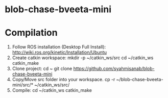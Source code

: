 # blob-chase-bveeta-mini

Compilation
===========
1. Follow ROS installation (Desktop Full Install): http://wiki.ros.org/kinetic/Installation/Ubuntu
2. Create catkin workspace:
	mkdir -p ~/catkin_ws/src
	cd ~/catkin_ws
	catkin_make
3. Clone project:
	cd ~
	git clone https://github.com/syahmisanab/blob-chase-bveeta-mini
4. Copy/Move src folder into your workspace.
	cp -r ~/blob-chase-bveeta-mini/src/* ~/catkin_ws/src/
5. Compile:
	cd ~/catkin_ws
	catkin_make
